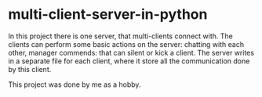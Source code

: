 # multi-client-server-in-python


In this project there is one server, that multi-clients connect with. The clients can perform some basic actions on the server: chatting with each other, manager commends: that can silent or kick a client. The server writes in a separate file for each client, where it store all the communication done by this client.

This project was done by me as a hobby. 
